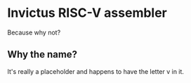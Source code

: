 # Invictus RISC-V assembler
Because why not?

## Why the name?
It's really a placeholder and happens to have the letter v in it.
